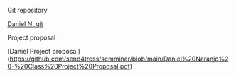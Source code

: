  Git repository

[Daniel N. git](https://github.com/send4tress/semminar)

Project proposal

[Daniel Project proposal] (https://github.com/send4tress/semminar/blob/main/Daniel%20Naranjo%20-%20Class%20Project%20Proposal.pdf)
